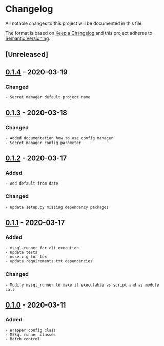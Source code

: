 # Changelog
All notable changes to this project will be documented in this file.

The format is based on [Keep a Changelog](http://keepachangelog.com/en/1.0.0/)
and this project adheres to [Semantic Versioning](http://semver.org/spec/v2.0.0.html).

## [Unreleased]


## [0.1.4] - 2020-03-19
### Changed
    - Secret manager default project name

## [0.1.3] - 2020-03-18
### Changed
    - Added documentation how to use config manager
    - Secret manager config parameter

## [0.1.2] - 2020-03-17
### Added
    - Add default from date
### Changed
    - Update setup.py missing dependency packages

## [0.1.1] - 2020-03-17
### Added
    - mssql-runner for cli execution
    - Update tests
    - nose.cfg for tox
    - update requirements.txt dependencies

### Changed
    - Modify mssql_runner to make it executable as script and as module call

## [0.1.0] - 2020-03-11
### Added
    - Wrapper config class
    - MSSql runner classes
    - Batch control

[0.1.4]: https://github.com/equinoxfitness/mssql-runner/compare/v0.1.3...v0.1.4
[0.1.3]: https://github.com/equinoxfitness/mssql-runner/compare/v0.1.2...v0.1.3
[0.1.2]: https://github.com/equinoxfitness/mssql-runner/compare/v0.1.1...v0.1.2
[0.1.1]: https://github.com/equinoxfitness/mssql-runner/compare/v0.1.0...v0.1.1
[0.1.0]: https://github.com/equinoxfitness/mssql-runner/releases/tag/v0.1.0

